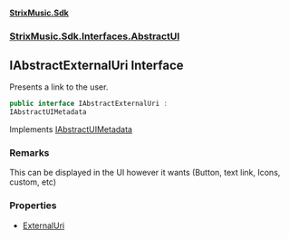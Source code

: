 #### [StrixMusic.Sdk](./index.md 'index')
### [StrixMusic.Sdk.Interfaces.AbstractUI](./StrixMusic-Sdk-Interfaces-AbstractUI.md 'StrixMusic.Sdk.Interfaces.AbstractUI')
## IAbstractExternalUri Interface
Presents a link to the user.  
```csharp
public interface IAbstractExternalUri :
IAbstractUIMetadata
```
Implements [IAbstractUIMetadata](./StrixMusic-Sdk-Interfaces-AbstractUI-IAbstractUIMetadata.md 'StrixMusic.Sdk.Interfaces.AbstractUI.IAbstractUIMetadata')  
### Remarks
This can be displayed in the UI however it wants (Button, text link, Icons, custom, etc)  
### Properties
- [ExternalUri](./StrixMusic-Sdk-Interfaces-AbstractUI-IAbstractExternalUri-ExternalUri.md 'StrixMusic.Sdk.Interfaces.AbstractUI.IAbstractExternalUri.ExternalUri')
